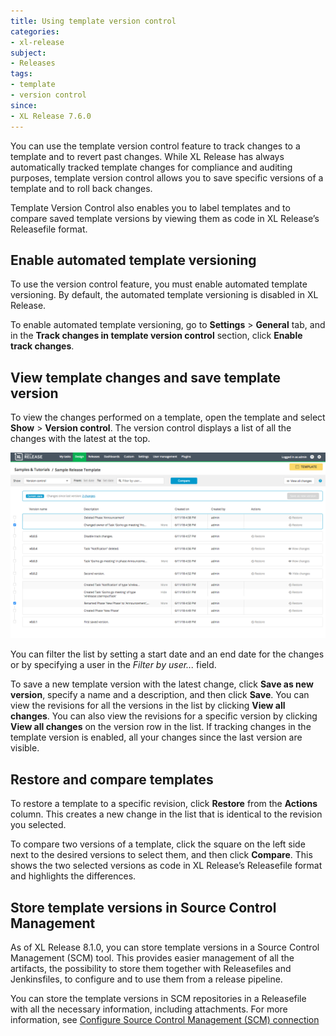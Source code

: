 ```yaml
---
title: Using template version control
categories:
- xl-release
subject:
- Releases
tags:
- template
- version control
since:
- XL Release 7.6.0
---
```


You can use the template version control feature to track changes to a template and to revert past changes. While XL Release has always automatically tracked template changes for compliance and auditing purposes, template version control allows you to save specific versions of a template and to roll back changes.

Template Version Control also enables you to label templates and to compare saved template versions by viewing them as code in XL Release’s Releasefile format.

## Enable automated template versioning

To use the version control feature, you must enable automated template versioning. By default, the automated template versioning is disabled in XL Release.

To enable automated template versioning, go to **Settings** > **General** tab, and in the **Track changes in template version control** section, click **Enable track changes**.

## View template changes and save template version

To view the changes performed on a template, open the template and select **Show** > **Version control**. The version control displays a list of all the changes with the latest at the top.

![Version control](../images/version-control.png)

You can filter the list by setting a start date and an end date for the changes or by specifying a user in the *Filter by user...* field.

To save a new template version with the latest change, click **Save as new version**, specify a name and a description, and then click **Save**. You can view the revisions for all the versions in the list by clicking **View all changes**. You can also view the revisions for a specific version by clicking **View all changes** on the version row in the list. If tracking changes in the template version is enabled, all your changes since the last version are visible.

## Restore and compare templates

To restore a template to a specific revision, click **Restore** from the **Actions** column. This creates a new change in the list that is identical to the revision you selected.

To compare two versions of a template, click the square on the left side next to the desired versions to select them, and then click **Compare**. This shows the two selected versions as code in XL Release’s Releasefile format and highlights the differences.

## Store template versions in Source Control Management

As of XL Release 8.1.0, you can store template versions in a Source Control Management (SCM) tool. This provides easier management of all the artifacts, the possibility to store them together with Releasefiles and Jenkinsfiles, to configure and to use them from a release pipeline.

You can store the template versions in SCM repositories in a Releasefile with all the necessary information, including attachments. For more information, see [Configure Source Control Management (SCM) connection](/xl-release/how-to/scm.html)
